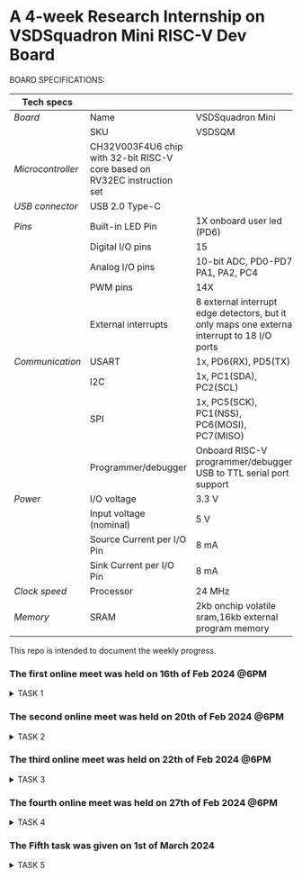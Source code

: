 # A 4-week Research Internship on VSDSquadron Mini RISC-V Dev Board


BOARD SPECIFICATIONS:

| Tech specs   |   |    |
|------------|------------|------------|
| *Board* | Name     | VSDSquadron Mini    |
|      | SKU    | VSDSQM    |
| *Microcontroller*    | CH32V003F4U6 chip with 32-bit RISC-V core based on RV32EC instruction set    |     |
| *USB connector* | USB 2.0 Type-C    |     |
| *Pins*     | Built-in LED Pin     | 1X onboard user led (PD6)     |
|      | Digital I/O pins     | 15     |
|      | Analog I/O pins     | 10-bit ADC, PD0-PD7, PA1, PA2, PC4     |
|      | PWM pins     | 14X     |
|      | External interrupts     | 	8 external interrupt edge detectors, but it only maps one external interrupt to 18 I/O ports     |
| *Communication*     | USART     | 	1x, PD6(RX), PD5(TX)     |
|      | I2C     | 1x, PC1(SDA), PC2(SCL)    |
|      | SPI     | 1x, PC5(SCK), PC1(NSS), PC6(MOSI), PC7(MISO)     |
|      | Programmer/debugger     | Onboard RISC-V programmer/debugger, USB to TTL serial port support     |
| *Power*     | I/O voltage     | 3.3 V    |
|      | Input voltage (nominal)     | 5 V    |
|      | Source Current per I/O Pin    | 8 mA     |
|      | Sink Current per I/O Pin     | 8 mA     |
| *Clock speed*     | Processor    | 24 MHz     |
| *Memory*     | SRAM     | 2kb onchip volatile sram,16kb external program memory     |
   

This repo is intended to document the weekly progress.

### The first online meet was held on 16th of Feb 2024 @6PM

<details>
    <summary> TASK 1 </summary>
 
1) install Yosys 

2) install iverilog 

3) install gtkwave

### CLONING RISC-V GNU TOOLCHAIN

# To install git 
sudo apt install git-all   

 make sure to install the dependencies
![git all](https://github.com/vinayakavp07/VSD/assets/137672762/948c6c99-8e47-41b9-95c9-31c89f36a6e2)



### INSTALLING YOSYS, IVERILOG & GTKWAVE.

### 1.YOSYS


git clone https://github.com/YosysHQ/yosys.git
![WhatsApp Image 2024-02-20 at 4 47 42 PM](https://github.com/vinayakavp07/VSD/assets/137672762/4e285ff0-cb1c-4b6f-9cdf-3b60484d8632)
cd yosys 


sudo apt install make

![WhatsApp Image 2024-02-20 at 4 47 42 PM](https://github.com/vinayakavp07/VSD/assets/137672762/4e285ff0-cb1c-4b6f-9cdf-3b60484d8632)

sudo apt-get install build-essential clang bison flex \libreadline-dev gawk tcl-dev libffi-dev git \ graphviz xdot pkg-config python3 libboost-system-dev\libboost-python-dev libboost-filesystem-dev zlib1g-dev

make config-gcc
![WhatsApp Image 2024-02-20 at 4 47 51 PM](https://github.com/vinayakavp07/VSD/assets/137672762/d8881276-ac6a-4ceb-ba2b-cd69e1ab62b1)

make 

sudo make install


### 2.iVerilog
installing iVerilog

sudo apt update

sudo apt-get install iverilog

![WhatsApp Image 2024-02-20 at 4 47 58 PM](https://github.com/vinayakavp07/VSD/assets/137672762/d19a9c02-97b7-4362-b346-27aebe8a9df1)

### 3.GTkWave
installing GTkWave

 sudo apt-get install gtkwave 
 
 
![WhatsApp Image 2024-02-20 at 4 48 03 PM](https://github.com/vinayakavp07/VSD/assets/137672762/517f5222-4afd-4984-bee1-695fa5e2c492)


</details>

### The second online meet was held on 20th of Feb 2024 @6PM

<details>
    
<summary> TASK 2 </summary>

Johnson Counter Block Diagram


![blockdiagram](https://github.com/vinayakavp07/VSD/assets/137672762/7b6be065-9da2-424a-b0b6-dd2dea049277)


Input and Output Waveforms


![Input Output Waveform](https://github.com/vinayakavp07/VSD/assets/137672762/7022a7e8-296a-4559-b6fa-d050a593ea72)


</details>


### The third online meet was held on 22th of Feb 2024 @6PM

<details>

<summary> TASK 3 </summary>
   
![Screenshot from 2024-02-26 15-14-47](https://github.com/vinayakavp07/VSD/assets/137672762/70b895ae-7a52-47a8-ac83-6e1194993165)


![Screenshot from 2024-02-26 15-15-37](https://github.com/vinayakavp07/VSD/assets/137672762/f894855b-8ac8-43eb-a5ad-384a0da98422)


![Screenshot from 2024-02-26 15-15-58](https://github.com/vinayakavp07/VSD/assets/137672762/c3ac6554-2fd5-4237-b6bd-486f4636194c)


![Screenshot from 2024-02-26 15-16-31](https://github.com/vinayakavp07/VSD/assets/137672762/0a5593bf-c9cb-4e6d-80a4-ba21980dc688)


![Screenshot from 2024-02-26 15-16-58](https://github.com/vinayakavp07/VSD/assets/137672762/79ded4f9-7194-48ce-acac-f96f021ec06d)


![Screenshot from 2024-02-26 15-17-10](https://github.com/vinayakavp07/VSD/assets/137672762/e4f4a2b0-20bc-420b-8c17-e2a0f1ec7c75)


![Screenshot from 2024-02-26 15-18-17](https://github.com/vinayakavp07/VSD/assets/137672762/bc4a64c7-ea31-4ba1-8438-bc1bfcbb0680)


</details>

### The fourth online meet was held on 27th of Feb 2024 @6PM

<details>
   
<summary> TASK 4 </summary>

yosys

![Screenshot from 2024-03-01 15-08-07](https://github.com/vinayakavp07/VSD/assets/137672762/2fc57542-c7bf-465c-849f-c9d4aef43fc3)



![Screenshot from 2024-03-01 15-09-03](https://github.com/vinayakavp07/VSD/assets/137672762/025179e1-10f8-4637-a037-4a9028735c5b)



![Screenshot from 2024-03-01 15-10-12](https://github.com/vinayakavp07/VSD/assets/137672762/46fe698f-1828-45cb-9a7f-7305652a7235)



![Screenshot from 2024-03-01 15-07-04](https://github.com/vinayakavp07/VSD/assets/137672762/3d670489-e733-4b02-8c44-2f1fc762762d)



![Screenshot from 2024-03-01 15-10-45](https://github.com/vinayakavp07/VSD/assets/137672762/6dbe5b97-906d-4a43-a1c9-3ebd3db914c4)



![Screenshot from 2024-03-01 15-11-00](https://github.com/vinayakavp07/VSD/assets/137672762/d9194c71-d1fd-4281-a8a2-7e4370c371cf)




![Screenshot from 2024-03-01 15-18-52](https://github.com/vinayakavp07/VSD/assets/137672762/8a983ce9-3231-40ec-a160-780988a63107)



![Screenshot from 2024-03-01 15-19-34](https://github.com/vinayakavp07/VSD/assets/137672762/ddcdb075-fe7c-4795-b41a-b7f616a7f747)



![Screenshot from 2024-03-01 15-18-21](https://github.com/vinayakavp07/VSD/assets/137672762/f8a9d874-9e4b-4b94-957d-e4f1372630e2)


</details>

### The Fifth task was given on 1st of March 2024

<details>

<summary> TASK 5 </summary>

Design file after git clone

Checking GTKwave for the design

![Screenshot from 2024-03-07 14-17-06](https://github.com/vinayakavp07/VSD/assets/137672762/ce588bd4-faf2-4db6-92f9-adfb8ef9882b)



![Screenshot from 2024-03-07 14-16-04](https://github.com/vinayakavp07/VSD/assets/137672762/305b58c2-2c71-4a78-9297-d067e71eb0a8)



![Screenshot from 2024-03-07 14-55-22](https://github.com/vinayakavp07/VSD/assets/137672762/c838b8d2-8fd5-4f8e-a728-68f0dd347408)



![Screenshot from 2024-03-07 14-57-16](https://github.com/vinayakavp07/VSD/assets/137672762/5e951fd6-2a36-45d8-9a32-0c58781b2406)



![Screenshot from 2024-03-07 15-03-31](https://github.com/vinayakavp07/VSD/assets/137672762/e3355de6-cb84-45c9-a4e9-8105261f7282)



![Screenshot from 2024-03-07 15-04-17](https://github.com/vinayakavp07/VSD/assets/137672762/7e5eb7d7-1ef5-464d-930d-949c880891f6)



![Screenshot from 2024-03-07 15-04-58](https://github.com/vinayakavp07/VSD/assets/137672762/057a26bf-4384-4396-a3b6-cbdc47096f9c)



![Screenshot from 2024-03-12 10-10-18](https://github.com/vinayakavp07/VSD/assets/137672762/2e229edc-93a1-4e7a-8baf-ff32555a836e)



![Screenshot from 2024-03-12 10-33-55](https://github.com/vinayakavp07/VSD/assets/137672762/48a97492-3210-45cf-bc44-de5e5e0e9238)



![Screenshot from 2024-03-12 10-18-39](https://github.com/vinayakavp07/VSD/assets/137672762/cffd6c32-7af5-4473-8000-ccb1710b120c)



![Screenshot from 2024-03-12 10-19-00](https://github.com/vinayakavp07/VSD/assets/137672762/5661db9a-3ae6-4a03-8c43-138ffeabdee9)



![Screenshot from 2024-03-07 14-16-04](https://github.com/vinayakavp07/VSD/assets/137672762/4516c17b-10d8-486e-bfbb-b00a2be554c2)


</details>



















